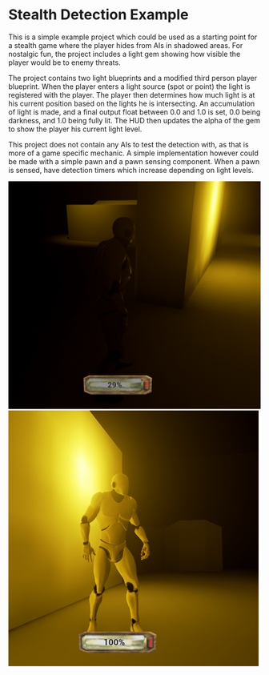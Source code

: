 Stealth Detection Example
=============

This is a simple example project which could be used as a starting point for a stealth game where the player hides from AIs in shadowed areas.
For nostalgic fun, the project includes a light gem showing how visible the player would be to enemy threats.

The project contains two light blueprints and a modified third person player blueprint. When the player enters a light source (spot or point) the light is registered with the player. The player then determines how much light is at his current position based on the lights he is intersecting. An accumulation of light is made, and a final output float between 0.0 and 1.0 is set, 0.0 being darkness, and 1.0 being fully lit. The HUD then updates the alpha of the gem to show the player his current light level.

This project does not contain any AIs to test the detection with, as that is more of a game specific mechanic. A simple implementation however could be made with a simple pawn and a pawn sensing component. When a pawn is sensed, have detection timers which increase depending on light levels.

![alt tag](/ContentSrc/Screenshots/less_light.jpg?raw=true "Low Light Area")
![alt tag](/ContentSrc/Screenshots/more_light.jpg?raw=true "High light area")
